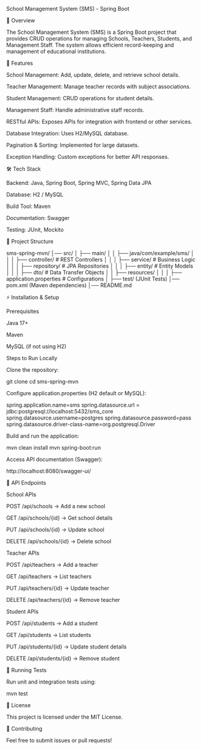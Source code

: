 School Management System (SMS) - Spring Boot

📌 Overview

The School Management System (SMS) is a Spring Boot project that provides CRUD operations for managing Schools, Teachers, Students, and Management Staff. The system allows efficient record-keeping and management of educational institutions.

🚀 Features

School Management: Add, update, delete, and retrieve school details.

Teacher Management: Manage teacher records with subject associations.

Student Management: CRUD operations for student details.

Management Staff: Handle administrative staff records.

RESTful APIs: Exposes APIs for integration with frontend or other services.

Database Integration: Uses H2/MySQL database.

Pagination & Sorting: Implemented for large datasets.

Exception Handling: Custom exceptions for better API responses.

🛠️ Tech Stack

Backend: Java, Spring Boot, Spring MVC, Spring Data JPA

Database: H2 / MySQL

Build Tool: Maven

Documentation: Swagger

Testing: JUnit, Mockito

📂 Project Structure

sms-spring-mvn/
│── src/
│   ├── main/
│   │   ├── java/com/example/sms/
│   │   │   ├── controller/   # REST Controllers
│   │   │   ├── service/      # Business Logic
│   │   │   ├── repository/   # JPA Repositories
│   │   │   ├── entity/       # Entity Models
│   │   │   ├── dto/          # Data Transfer Objects
│   │   ├── resources/
│   │   │   ├── application.properties # Configurations
│   ├── test/ (JUnit Tests)
│── pom.xml (Maven dependencies)
│── README.md

⚡ Installation & Setup

Prerequisites

Java 17+

Maven

MySQL (if not using H2)

Steps to Run Locally

Clone the repository:

git clone <repo-url>
cd sms-spring-mvn

Configure application.properties (H2 default or MySQL):

spring.application.name=sms
spring.datasource.url = jdbc:postgresql://localhost:5432/sms_core
spring.datasource.username=postgres
spring.datasource.password=pass
spring.datasource.driver-class-name=org.postgresql.Driver

Build and run the application:

mvn clean install
mvn spring-boot:run

Access API documentation (Swagger):

http://localhost:8080/swagger-ui/

📡 API Endpoints

School APIs

POST /api/schools → Add a new school

GET /api/schools/{id} → Get school details

PUT /api/schools/{id} → Update school

DELETE /api/schools/{id} → Delete school

Teacher APIs

POST /api/teachers → Add a teacher

GET /api/teachers → List teachers

PUT /api/teachers/{id} → Update teacher

DELETE /api/teachers/{id} → Remove teacher

Student APIs

POST /api/students → Add a student

GET /api/students → List students

PUT /api/students/{id} → Update student details

DELETE /api/students/{id} → Remove student

🧪 Running Tests

Run unit and integration tests using:

mvn test

📜 License

This project is licensed under the MIT License.

🤝 Contributing

Feel free to submit issues or pull requests!
